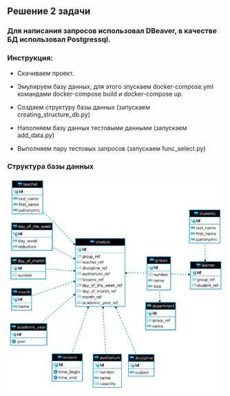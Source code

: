 ## Решение 2 задачи

### Для написания запросов использовал DBeaver, в качестве БД использовал Postgressql.

### Инструкция:

* Скачиваем проект. 

* Эмулируем базу данных, для этого зпускаем docker-compose.yml командами docker-compose build и docker-compose up.

* Создаем структуру базы данных (запускаем creating_structure_db.py)

* Наполняем базу данных тестовыми данными (запускаем add_data.py)

* Выполняем пару тестовых запросов (запускаем func_select.py)

### Структура базы данных
![структура базы данных](./university.png "структура базы данных")